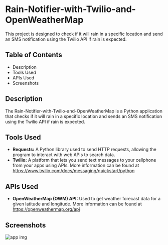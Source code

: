 # Rain-Notifier-with-Twilio-and-OpenWeatherMap

This project is designed to check if it will rain in a specific location and send an SMS notification using the Twilio API if rain is expected.

## Table of Contents
- Description
- Tools Used
- APIs Used
- Screenshots

## Description
The Rain-Notifier-with-Twilio-and-OpenWeatherMap is a Python application that checks if it will rain in a specific location and sends an SMS notification using the Twilio API if rain is expected.

## Tools Used
- **Requests:** A Python library used to send HTTP requests, allowing the program to interact with web APIs to search data.
- **Twilio:** A platform that lets you send text messages to your cellphone from your apps using APIs. More information can be found at https://www.twilio.com/docs/messaging/quickstart/python

## APIs Used
- **OpenWeatherMap (OWM) API:** Used to get weather forecast data for a given latitude and longitude. More information can be found at https://openweathermap.org/api

## Screenshots

![app img](https://github.com/bardack134/Rain-Notifier-with-Twilio-and-OpenWeatherMap/assets/142977989/e0c8a240-7e29-4b67-87c6-78fa016449d1)
